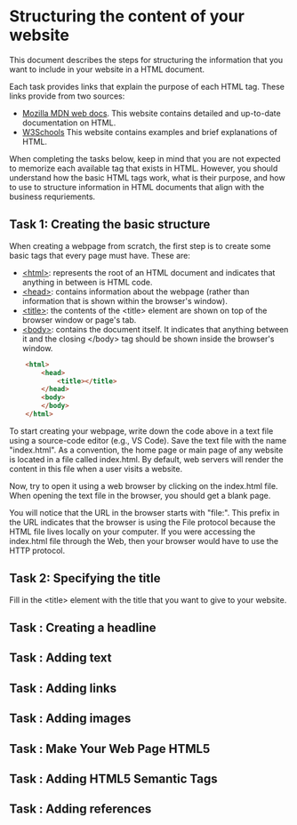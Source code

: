 # Structuring the content of your website

This document describes the steps for structuring the information that you want to include in your website in a HTML document. 

Each task provides links that explain the purpose of each HTML tag. These links provide from two sources:

- [Mozilla MDN web docs](). This website contains detailed and up-to-date documentation on HTML.
- [W3Schools]() This website contains examples and brief explanations of HTML.

When completing the tasks below, keep in mind that you are not expected to memorize each available tag that exists in HTML. However, you should understand how the basic HTML tags work, what is their purpose, and how to use to structure information in HTML documents that align with the business requriements.

## Task 1: Creating the basic structure

When creating a webpage from scratch, the first step is to create some basic tags that every page must have. These are:

- [\<html\>](https://developer.mozilla.org/en-US/docs/Web/HTML/Element/html): represents the root of an HTML document and indicates that anything in between is HTML code.
- [\<head\>](https://developer.mozilla.org/en-US/docs/Web/HTML/Element/head): contains information about the webpage (rather than information that is shown within the browser's window).
- [\<title\>](https://developer.mozilla.org/en-US/docs/Web/HTML/Element/title): the contents of the \<title\> element are shown on top of the browser window or page's tab.
- [\<body\>](https://developer.mozilla.org/en-US/docs/Web/HTML/Element/body): contains the document itself. It indicates that anything between it and the closing \</body\> tag should be shown inside the browser's window.

```html
    <html>
        <head>
            <title></title>
        </head>
        <body>
        </body>
    </html>
```

To start creating your webpage, write down the code above in a text file using a source-code editor (e.g., VS Code). Save the text file with the name "index.html".  As a convention, the home page or main page of any website is located in a file called index.html. By default, web servers will render the content in this file when a user visits a website.

Now, try to open it using a web browser by clicking on the index.html file. When opening the text file in the browser, you should get a blank page.

You will notice that the URL in the browser starts with "file:". This prefix in the URL indicates that the browser is using the File protocol because the HTML file lives locally on your computer. If you were accessing the index.html file through the Web, then your browser would have to use the HTTP protocol.

## Task 2: Specifying the title

Fill in the \<title\> element with the title that you want to give to your website.

## Task : Creating a headline

## Task : Adding text

## Task : Adding links

## Task : Adding images

## Task : Make Your Web Page HTML5

## Task : Adding HTML5 Semantic Tags

## Task : Adding references


```python

```
